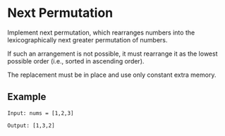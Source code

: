 # Next Permutation
Implement next permutation, which rearranges numbers into the lexicographically next greater permutation of numbers.

If such an arrangement is not possible, it must rearrange it as the lowest possible order (i.e., sorted in ascending order).

The replacement must be in place and use only constant extra memory.

## Example
```
Input: nums = [1,2,3]

Output: [1,3,2]

```
